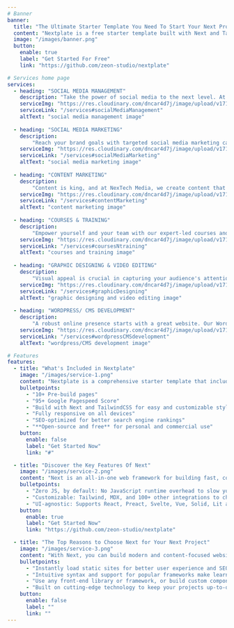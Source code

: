 ```yaml
---
# Banner
banner:
  title: "The Ultimate Starter Template You Need To Start Your Next Project"
  content: "Nextplate is a free starter template built with Next and TailwindCSS, providing everything you need to jumpstart your Next project and save valuable time."
  image: "/images/banner.png"
  button:
    enable: true
    label: "Get Started For Free"
    link: "https://github.com/zeon-studio/nextplate"

# Services home page
services:
  - heading: "SOCIAL MEDIA MANAGEMENT"
    description: "Take the power of social media to the next level. At NexTech Media, we handle everything from content creation and scheduling to community engagement and analytics. We ensure your social media platforms are vibrant, engaging, and aligned with your brand’s voice to build an amazing online presence."
    serviceImg: "https://res.cloudinary.com/dncar4d7j/image/upload/v1715505845/socialMediaManagement_tfzif4.webp"
    serviceLink: "/services#socialMediaManagement"
    altText: "social media management image"
    
  - heading: "SOCIAL MEDIA MARKETING"
    description:
        "Reach your brand goals with targeted social media marketing campaigns. Our team at NexTech Media leverages data-driven strategies to create compelling ads on platforms like Facebook, Instagram, LinkedIn, Google, etc. We focus on reaching your ideal audience, maximizing ROI, and driving conversions."
    serviceImg: "https://res.cloudinary.com/dncar4d7j/image/upload/v1715505845/socielMediaMarketingwebp_zkoags.webp"
    serviceLink: "/services#socialMediaMarketing"
    altText: "social media marketing image"
  
  - heading: "CONTENT MARKETING"
    description:
        "Content is king, and at NexTech Media, we create content that rules. Our content marketing services include crafting high-quality blog posts, articles, infographics, and more. We focus on producing SEO-optimized content that attracts, engages, and converts your target audience. Trust us to tell your story and amplify your brand's message."
    serviceImg: "https://res.cloudinary.com/dncar4d7j/image/upload/v1715505845/contentMarketing_ohjolm.webp"
    serviceLink: "/services#contentMarketing"
    altText: "content marketing image"
  
  - heading: "COURSES & TRAINING"
    description:
        "Empower yourself and your team with our expert-led courses and training programs. NexTech Media offers comprehensive training in digital marketing, social media management, content creation, and more. Our courses are designed to provide practical skills and insights that you can apply immediately."
    serviceImg: "https://res.cloudinary.com/dncar4d7j/image/upload/v1715505846/coursesTrainings_xv2xxs.webp"
    serviceLink: "/services#coursesNtraining"  
    altText: "courses and training image"  
  
  - heading: "GRAPHIC DESIGNING & VIDEO EDITING"
    description:
        "Visual appeal is crucial in capturing your audience's attention. Our graphic designing team at NexTech Media excels in creating stunning visuals that resonate with your brand identity and our video editing services bring your vision to life."
    serviceImg: "https://res.cloudinary.com/dncar4d7j/image/upload/v1715505846/graphicDesign_pcuv3z.webp"
    serviceLink: "/services#graphicDesigning"
    altText: "graphic designing and video editing image"
  
  - heading: "WORDPRESS/ CMS DEVELOPMENT"
    description:
        "A robust online presence starts with a great website. Our WordPress/CMS development services at NexTech Media offer custom website solutions tailored to your business needs. We specialize in creating responsive, user-friendly, and SEO-optimized websites that enhance your brand’s digital footprint."
    serviceImg: "https://res.cloudinary.com/dncar4d7j/image/upload/v1715505846/webDevelopment_tmvat9.webp"
    serviceLink: "/services#wordpressCMSdevelopment"
    altText: "wordpress/CMS development image"

# Features
features:
  - title: "What's Included in Nextplate"
    image: "/images/service-1.png"
    content: "Nextplate is a comprehensive starter template that includes everything you need to get started with your Next project. What's Included in Nextplate"
    bulletpoints:
      - "10+ Pre-build pages"
      - "95+ Google Pagespeed Score"
      - "Build with Next and TailwindCSS for easy and customizable styling"
      - "Fully responsive on all devices"
      - "SEO-optimized for better search engine rankings"
      - "**Open-source and free** for personal and commercial use"
    button:
      enable: false
      label: "Get Started Now"
      link: "#"

  - title: "Discover the Key Features Of Next"
    image: "/images/service-2.png"
    content: "Next is an all-in-one web framework for building fast, content-focused websites. It offers a range of exciting features for developers and website creators. Some of the key features are:"
    bulletpoints:
      - "Zero JS, by default: No JavaScript runtime overhead to slow you down."
      - "Customizable: Tailwind, MDX, and 100+ other integrations to choose from."
      - "UI-agnostic: Supports React, Preact, Svelte, Vue, Solid, Lit and more."
    button:
      enable: true
      label: "Get Started Now"
      link: "https://github.com/zeon-studio/nextplate"

  - title: "The Top Reasons to Choose Next for Your Next Project"
    image: "/images/service-3.png"
    content: "With Next, you can build modern and content-focused websites without sacrificing performance or ease of use."
    bulletpoints:
      - "Instantly load static sites for better user experience and SEO."
      - "Intuitive syntax and support for popular frameworks make learning and using Next a breeze."
      - "Use any front-end library or framework, or build custom components, for any project size."
      - "Built on cutting-edge technology to keep your projects up-to-date with the latest web standards."
    button:
      enable: false
      label: ""
      link: ""
---
```

